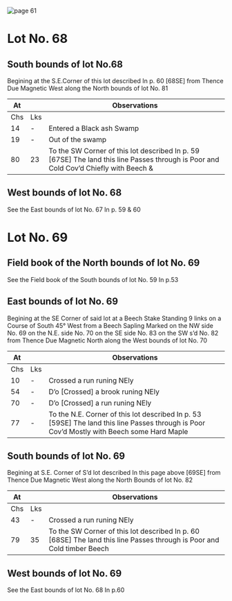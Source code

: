 ![page 61](image/fieldbook/ovid-page-61.jpg)

# Lot No. 68

## South bounds of lot No.68
Begining at the S.E.Corner of this lot described In p. 60 [68SE] from Thence Due Magnetic West along the North bounds of lot No.  81

| At |    | Observations |
| -- | -- | ------------ |
| Chs | Lks | |
14 | - | Entered a Black ash Swamp
19 | - | Out of the swamp
80 | 23 | To the SW Corner of this lot described In p. 59 [67SE] The land this line Passes through is Poor and Cold Cov’d Chiefly with Beech &

## West bounds of lot No. 68
See the East bounds of lot No. 67 In p. 59 & 60

# Lot No. 69

## Field book of the North bounds of lot No. 69
See the Field book of the South bounds of lot No. 59 In p.53

## East bounds of lot No. 69
Begining at the SE Corner of said lot at a Beech Stake Standing 9 links on a Course of South 45° West from a Beech Sapling Marked on the NW side No. 69 on the N.E. side No. 70 on the SE side No. 83 on the SW s’d No. 82 from Thence Due Magnetic North along the West bounds of lot No. 70

| At |    | Observations |
| -- | -- | ------------ |
| Chs | Lks | |
10 | - | Crossed a run runing NEly
54 | - | D’o [Crossed] a brook runing NEly
70 | - | D’o [Crossed] a run runing NEly
77 | - | To the N.E. Corner of this lot described In p. 53 [59SE] The land this line Passes through is Poor Cov’d Mostly with Beech some Hard Maple

## South bounds of lot No. 69
Begining at S.E. Corner of S’d lot described In this page above [69SE] from Thence Due Magnetic West along the North Bounds of lot No. 82

| At |    | Observations |
| -- | -- | ------------ |
| Chs | Lks | |
43 | - | Crossed a run runing NEly
79 | 35 | To the SW Corner of this lot described In p. 60 [68SE] The land this line Passes through is Poor and Cold timber Beech

## West bounds of lot No. 69
See the East bounds of lot No. 68 In p.60

